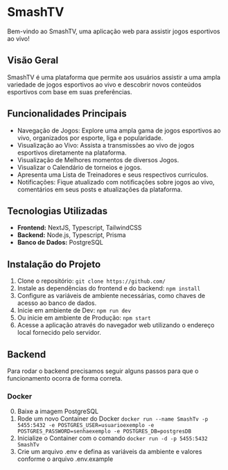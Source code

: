 # SmashTV

Bem-vindo ao SmashTV, uma aplicação web para assistir jogos esportivos ao vivo!

## Visão Geral

SmashTV é uma plataforma que permite aos usuários assistir a uma ampla variedade de jogos esportivos ao vivo e descobrir novos conteúdos esportivos com base em suas preferências.

## Funcionalidades Principais

- Navegação de Jogos: Explore uma ampla gama de jogos esportivos ao vivo, organizados por esporte, liga e popularidade.
- Visualização ao Vivo: Assista a transmissões ao vivo de jogos esportivos diretamente na plataforma.
- Visualização de Melhores momentos de diversos Jogos.
- Visualizar o Calendário de torneios e jogos.
- Apresenta uma Lista de Treinadores e seus respectivos curriculos.
- Notificações: Fique atualizado com notificações sobre jogos ao vivo, comentários em seus posts e atualizações da plataforma.

## Tecnologias Utilizadas

- **Frontend:** NextJS, Typescript, TailwindCSS
- **Backend:** Node.js, Typescript, Prisma
- **Banco de Dados:** PostgreSQL

## Instalação do Projeto

1. Clone o repositório: `git clone https://github.com/`
2. Instale as dependências do frontend e do backend: `npm install`
3. Configure as variáveis de ambiente necessárias, como chaves de acesso ao banco de dados.
4. Inicie em ambiente de Dev: `npm run dev`
5. Ou inicie em ambiente de Produção: `npm start`
6. Acesse a aplicação através do navegador web utilizando o endereço local fornecido pelo servidor.

## Backend

Para rodar o backend precisamos seguir alguns passos para que o funcionamento ocorra de forma correta.

### Docker

0. Baixe a imagem PostgreSQL
1. Rode um novo Container do Docker `docker run --name SmashTv -p 5455:5432 -e POSTGRES_USER=usuarioexemplo -e POSTGRES_PASSWORD=senhaexemplo -e POSTGRES_DB=postgresDB`
2. Inicialize o Container com o comando `docker run -d -p 5455:5432 SmashTv`
3. Crie um arquivo .env e defina as variáveis da ambiente e valores conforme o arquivo .env.example
